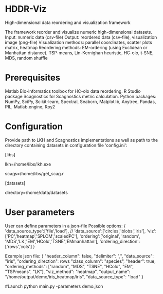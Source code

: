 # HDDR-Viz
High-dimensional data reordering and visualization framework

The framework reorder and visualize numeric high-dimensional datasets.
Input: numeric data (csv-file)
Output: reordered data (csv-file), visualization image (png-file)
Visualization methods: parallel coordinates, scatter plots matrix, heatmap
Reordering methods: EM-ordering (using Euclidean or Manhattan distance), TSP-means, Lin-Kernighan heuristic, HC-olo, t-SNE, MDS, random shuffle

# Prerequisites
Matlab Bio-informatics toolbox for HC-olo data reordering.
R Studio package Scagnostics for Scagnostics metric calculation.
Python packages: NumPy, SciPy, Scikit-learn, Spectral, Seaborn, Matplotlib, Anytree, Pandas, PIL, Matlab.engine, Rpy2

# Configuration
Provide path to LKH and Scagnostics implementations as well as path to the directory containing datasets in configuration file 'config.ini':

[libs]

lkh=/home/libs/lkh.exe

scags=/home/libs/get_scag.r


[datasets]

directory=/home/data/datasets


# User parameters
User can define parameters in a json-file
Possible options:
{
    'data_source_type':['file','load'], //
    'data_source':['circles','blobs','iris'],
    'viz':['PC','heatmap','SPLOM','scaledPC'],
    'ordering':['original', 'random', 'MDS','LK','EM','HColo','TSNE','EMmanhattan'],
    'ordering_direction':['rows','cols']
}  	

Example json file:
{
    "header_column": false, 
    "delimiter": ",", 
    "data_source": "iris", 
    "ordering_direction": rows
    "class_column": "species", 
    "header": true, 
    "ordering_methods": ["random", "MDS", "TSNE", "HColo", "EM", "TSPmeans", "LK"], 
    "viz_method": "heatmap", 
    "output_name": "/home/output/demo/iris_heatmap/iris", 
    "data_source_type": "load"
}  

#Launch 
python main.py -parameters demo.json
